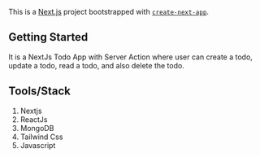 This is a [Next.js](https://nextjs.org) project bootstrapped with [`create-next-app`](https://github.com/vercel/next.js/tree/canary/packages/create-next-app).

## Getting Started

It is a NextJs Todo App with Server Action where user can create a todo, update a todo, read a todo, and also delete the todo.

## Tools/Stack

1. Nextjs
2. ReactJs
3. MongoDB
4. Tailwind Css
5. Javascript